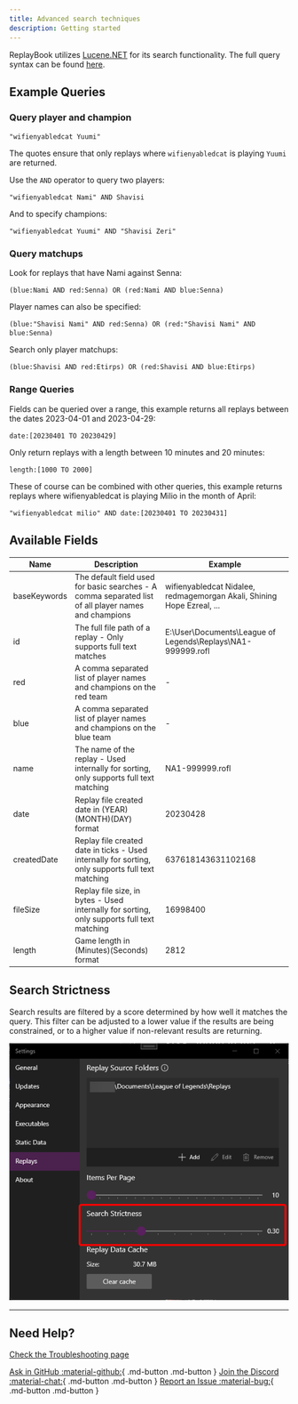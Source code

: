 ```yaml
---
title: Advanced search techniques
description: Getting started
---
```


ReplayBook utilizes [Lucene.NET](https://lucenenet.apache.org/) for its search functionality.
The full query syntax can be found [here](https://lucenenet.apache.org/docs/4.8.0-beta00016/api/queryparser/Lucene.Net.QueryParsers.Classic.html).

## Example Queries

### Query player and champion

```plaintext
"wifienyabledcat Yuumi"
```

The quotes ensure that only replays where `wifienyabledcat` is playing `Yuumi` are returned.

Use the `AND` operator to query two players:

```plaintext
"wifienyabledcat Nami" AND Shavisi
```

And to specify champions:

```plaintext
"wifienyabledcat Yuumi" AND "Shavisi Zeri"
```

### Query matchups

Look for replays that have Nami against Senna:

```plaintext
(blue:Nami AND red:Senna) OR (red:Nami AND blue:Senna)
```

Player names can also be specified:

```plaintext
(blue:"Shavisi Nami" AND red:Senna) OR (red:"Shavisi Nami" AND blue:Senna)
```

Search only player matchups:

```plaintext
(blue:Shavisi AND red:Etirps) OR (red:Shavisi AND blue:Etirps)
```

### Range Queries

Fields can be queried over a range, this example returns all replays between the dates 2023-04-01 and 2023-04-29:

```plaintext
date:[20230401 TO 20230429]
```

Only return replays with a length between 10 minutes and 20 minutes:

```plaintext
length:[1000 TO 2000]
```

These of course can be combined with other queries, this example returns replays where wifienyabledcat is playing Milio in the month of April:

```plaintext
"wifienyabledcat milio" AND date:[20230401 TO 20230431]
```

## Available Fields

| Name         | Description                                                                                          | Example                                                                |
| ------------ | ---------------------------------------------------------------------------------------------------- | ---------------------------------------------------------------------- |
| baseKeywords | The default field used for basic searches - A comma separated list of all player names and champions | wifienyabledcat Nidalee, redmagemorgan Akali, Shining Hope Ezreal, ... |
| id           | The full file path of a replay - Only supports full text matches                                     | E:\User\Documents\League of Legends\Replays\NA1-999999.rofl            |
| red          | A comma separated list of player names and champions on the red team                                 | -                                                                      |
| blue         | A comma separated list of player names and champions on the blue team                                | -                                                                      |
| name         | The name of the replay - Used internally for sorting, only supports full text matching               | NA1-999999.rofl                                                        |
| date         | Replay file created date in (YEAR)(MONTH)(DAY) format                                                | 20230428                                                               |
| createdDate  | Replay file created date in ticks - Used internally for sorting, only supports full text matching    | 637618143631102168                                                     |
| fileSize     | Replay file size, in bytes - Used internally for sorting, only supports full text matching           | 16998400                                                               |
| length       | Game length in (Minutes)(Seconds) format                                                             | 2812                                                                   |

## Search Strictness

Search results are filtered by a score determined by how well it matches the query.
This filter can be adjusted to a lower value if the results are being constrained, or to a higher value if non-relevant results are returning.

![Search Strictness](../images/search_0.png)

---

## Need Help?

[Check the Troubleshooting page](../../troubleshooting)

[Ask in GitHub :material-github:](https://github.com/fraxiinus/ReplayBook/discussions){ .md-button .md-button }
[Join the Discord :material-chat:](https://discord.gg/c33Rc5J){ .md-button .md-button }
[Report an Issue :material-bug:](https://github.com/fraxiinus/ReplayBook/issues/new/choose){ .md-button .md-button }
